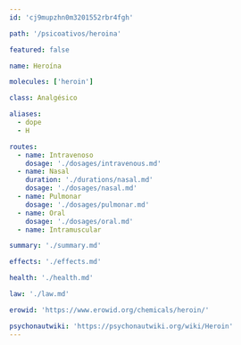 ```yaml
---
id: 'cj9mupzhn0m3201552rbr4fgh'

path: '/psicoativos/heroina'

featured: false

name: Heroína

molecules: ['heroin']

class: Analgésico

aliases:
  - dope
  - H

routes:
  - name: Intravenoso
    dosage: './dosages/intravenous.md'
  - name: Nasal
    duration: './durations/nasal.md'
    dosage: './dosages/nasal.md'
  - name: Pulmonar
    dosage: './dosages/pulmonar.md'
  - name: Oral
    dosage: './dosages/oral.md'
  - name: Intramuscular

summary: './summary.md'

effects: './effects.md'

health: './health.md'

law: './law.md'

erowid: 'https://www.erowid.org/chemicals/heroin/'

psychonautwiki: 'https://psychonautwiki.org/wiki/Heroin'
---
```

